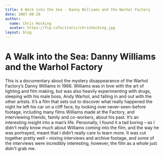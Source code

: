 ```yaml
---
title: A Walk into the Sea - Danny Williams and the Warhol Factory
date: 2007-08-28
author:
  name: Chris Hocking
  avatar: https://fcp.cafe/static/chrishocking.jpg
layout: blog
---
```

# A Walk into the Sea: Danny Williams and the Warhol Factory

This is a documentary about the mystery disappearance of the Warhol Factory’s Danny Williams in 1966. Williams was in love with the art of lighting and film making, but was also heavily experimenting with drugs, sleeping with his male boss, Andy Warhol, and falling in and out with the other artists. It’s a film that sets out to discover what really happened the night he left his car on a cliff face, by looking over never-seen-before footage, including many films Williams made at the Factory, and interviewing friends, family and co-workers, about his past. It’s an interesting insight into a man’s life. Personally, I found it a tad boring – as I didn’t really know much about Williams coming into the film, and the way he was portrayed, meant that I didn’t really care to learn more. It was cut together pretty well – mixing interviews and archive footage, and some of the interviews were incredibly interesting, however, the film as a whole just didn’t grab me.